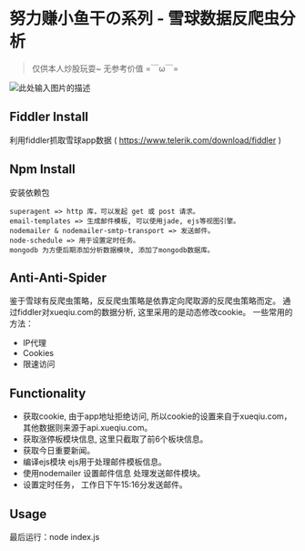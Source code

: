 # 努力赚小鱼干の系列 - 雪球数据反爬虫分析
 
> 仅供本人炒股玩耍~ 无参考价值 =￣ω￣=

![此处输入图片的描述][1]

## Fiddler Install 

利用fiddler抓取雪球app数据 ( https://www.telerik.com/download/fiddler )

## Npm Install 

安装依赖包

```
superagent => http 库，可以发起 get 或 post 请求。
email-templates => 生成邮件模板, 可以使用jade, ejs等视图引擎。
nodemailer & nodemailer-smtp-transport => 发送邮件。
node-schedule => 用于设置定时任务。
mongodb 为方便后期添加分析数据模块, 添加了mongodb数据库。
```

## Anti-Anti-Spider

鉴于雪球有反爬虫策略，反反爬虫策略是依靠定向爬取源的反爬虫策略而定。
通过fiddler对xueqiu.com的数据分析, 这里采用的是动态修改cookie。
一些常用的方法：

 - IP代理 
 - Cookies
 - 限速访问 



## Functionality

 - 获取cookie, 由于app地址拒绝访问, 所以cookie的设置来自于xueqiu.com，其他数据则来源于api.xueqiu.com。
 - 获取涨停板模块信息, 这里只截取了前6个板块信息。
 - 获取今日重要新闻。
 - 编译ejs模块 ejs用于处理邮件模板信息。
 - 使用nodemailer 设置邮件信息 处理发送邮件模块。
 - 设置定时任务， 工作日下午15:16分发送邮件。

## Usage

最后运行：node index.js


  [1]: http://g.hiphotos.baidu.com/image/pic/item/8d5494eef01f3a298b2f087f9125bc315d607c98.jpg